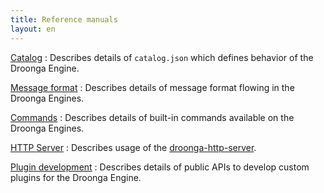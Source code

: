 ```yaml
---
title: Reference manuals
layout: en
---
```


[Catalog](catalog/)
: Describes details of `catalog.json` which defines behavior of the Droonga Engine.

[Message format](message/)
: Describes details of message format flowing in the Droonga Engines.

[Commands](commands/)
: Describes details of built-in commands available on the Droonga Engines.

[HTTP Server](http-server/)
: Describes usage of the [droonga-http-server](https://github.com/droonga/droonga-http-server).

[Plugin development](plugin/)
: Describes details of public APIs to develop custom plugins for the Droonga Engine.

